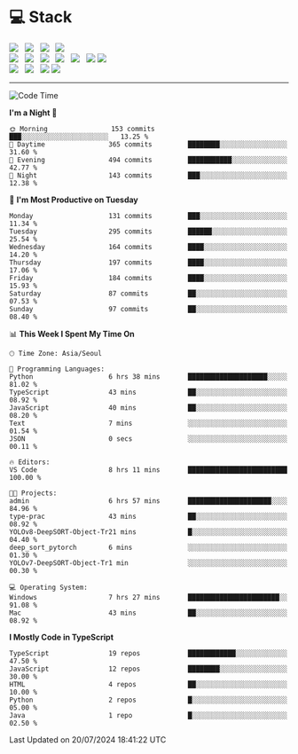 <h1>💻 Stack</h1>
<div>
 <!-- badge : https://shields.io/ -->
 <!-- icon : https://simpleicons.org/?q=Get -->
 <img src="https://img.shields.io/badge/HTML5-e74c3c?style=flat-square&logo=HTML5&logoColor=white"/> &nbsp 
 <img src="https://img.shields.io/badge/CSS3-0A84FF?style=flat-square&logo=CSS3&logoColor=white"/> &nbsp 
 <img src="https://img.shields.io/badge/JavaScript-FFCD11?style=flat-square&logo=JavaScript&logoColor=white"/> &nbsp 
 <img src="https://img.shields.io/badge/TypeScript-3075C0?style=flat-square&logo=TypeScript&logoColor=white"/>
 <br/>
 <img src="https://img.shields.io/badge/Next-000000?style=flat-square&logo=nextdotjs&logoColor=white"/> &nbsp 
 <img src="https://img.shields.io/badge/React-00BCF6?style=flat-square&logo=React&logoColor=white"/> &nbsp 
 <img src="https://img.shields.io/badge/Redux-764ABC?style=flat-square&logo=Redux&logoColor=white"/> &nbsp
 <img src="https://img.shields.io/badge/Recoil-3578E5?style=flat-square&logo=recoil&logoColor=white"/> &nbsp
 <img src="https://img.shields.io/badge/React-Query-FF4154?style=flat-square&logo=reactquery&logoColor=white"/> &nbsp 
 <img src="https://img.shields.io/badge/styled%2Dcomponents-DB7093?style=flat-square&logo=styled%2Dcomponents&logoColor=white"/>
 <img src="https://img.shields.io/badge/CSS Modules-000000?style=flat-square&logo=CSS Modules&logoColor=white"/> &nbsp 
 <br/>
 <img src="https://img.shields.io/badge/Node-339933?style=flat-square&logo=Node.js&logoColor=white"/> &nbsp 
 <img src="https://img.shields.io/badge/Express-000000?style=flat-square&logo=Express&logoColor=white"/> &nbsp 
 <img src="https://img.shields.io/badge/MongoDB-47A248?style=flat-square&logo=MongoDB&logoColor=white"/>
 <img src="https://img.shields.io/badge/MariaDB-003545?style=flat-square&logo=mariadb&logoColor=white"/>
</div>

<hr>

<!--START_SECTION:waka-->
![Code Time](http://img.shields.io/badge/Code%20Time-1%2C165%20hrs%2020%20mins-blue)

**I'm a Night 🦉** 

```text
🌞 Morning                153 commits         ███░░░░░░░░░░░░░░░░░░░░░░   13.25 % 
🌆 Daytime                365 commits         ████████░░░░░░░░░░░░░░░░░   31.60 % 
🌃 Evening                494 commits         ███████████░░░░░░░░░░░░░░   42.77 % 
🌙 Night                  143 commits         ███░░░░░░░░░░░░░░░░░░░░░░   12.38 % 
```
📅 **I'm Most Productive on Tuesday** 

```text
Monday                   131 commits         ███░░░░░░░░░░░░░░░░░░░░░░   11.34 % 
Tuesday                  295 commits         ██████░░░░░░░░░░░░░░░░░░░   25.54 % 
Wednesday                164 commits         ████░░░░░░░░░░░░░░░░░░░░░   14.20 % 
Thursday                 197 commits         ████░░░░░░░░░░░░░░░░░░░░░   17.06 % 
Friday                   184 commits         ████░░░░░░░░░░░░░░░░░░░░░   15.93 % 
Saturday                 87 commits          ██░░░░░░░░░░░░░░░░░░░░░░░   07.53 % 
Sunday                   97 commits          ██░░░░░░░░░░░░░░░░░░░░░░░   08.40 % 
```


📊 **This Week I Spent My Time On** 

```text
🕑︎ Time Zone: Asia/Seoul

💬 Programming Languages: 
Python                   6 hrs 38 mins       ████████████████████░░░░░   81.02 % 
TypeScript               43 mins             ██░░░░░░░░░░░░░░░░░░░░░░░   08.92 % 
JavaScript               40 mins             ██░░░░░░░░░░░░░░░░░░░░░░░   08.20 % 
Text                     7 mins              ░░░░░░░░░░░░░░░░░░░░░░░░░   01.54 % 
JSON                     0 secs              ░░░░░░░░░░░░░░░░░░░░░░░░░   00.11 % 

🔥 Editors: 
VS Code                  8 hrs 11 mins       █████████████████████████   100.00 % 

🐱‍💻 Projects: 
admin                    6 hrs 57 mins       █████████████████████░░░░   84.96 % 
type-prac                43 mins             ██░░░░░░░░░░░░░░░░░░░░░░░   08.92 % 
YOLOv8-DeepSORT-Object-Tr21 mins             █░░░░░░░░░░░░░░░░░░░░░░░░   04.40 % 
deep_sort_pytorch        6 mins              ░░░░░░░░░░░░░░░░░░░░░░░░░   01.30 % 
YOLOv7-DeepSORT-Object-Tr1 min               ░░░░░░░░░░░░░░░░░░░░░░░░░   00.30 % 

💻 Operating System: 
Windows                  7 hrs 27 mins       ███████████████████████░░   91.08 % 
Mac                      43 mins             ██░░░░░░░░░░░░░░░░░░░░░░░   08.92 % 
```

**I Mostly Code in TypeScript** 

```text
TypeScript               19 repos            ████████████░░░░░░░░░░░░░   47.50 % 
JavaScript               12 repos            ████████░░░░░░░░░░░░░░░░░   30.00 % 
HTML                     4 repos             ██░░░░░░░░░░░░░░░░░░░░░░░   10.00 % 
Python                   2 repos             █░░░░░░░░░░░░░░░░░░░░░░░░   05.00 % 
Java                     1 repo              █░░░░░░░░░░░░░░░░░░░░░░░░   02.50 % 
```




 Last Updated on 20/07/2024 18:41:22 UTC
<!--END_SECTION:waka-->
